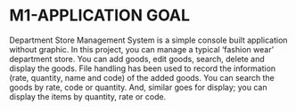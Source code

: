 # M1-APPLICATION GOAL

Department Store Management System is a simple console built application without graphic. In this project, you can manage a typical ‘fashion wear’ department store. You can add goods, edit goods, search, delete and display the goods.
File handling has been used to record the information (rate, quantity, name and code) of the added goods. You can search the goods by rate, code or quantity. And, similar goes for display; you can display the items by quantity, rate or code.
